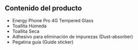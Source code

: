 ## Contenido del producto

* Energy Phone Pro 4G Tempered Glass
* Toallita Húmeda
* Toallita Seca
* Adhesivo para eliminación de impurezas (Dust-absorber)
* Pegatina guía (Guide sticker)
